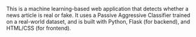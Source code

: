 This is a machine learning-based web application that detects whether a news article is real or fake. It uses a Passive Aggressive Classifier trained on a real-world dataset, and is built with Python, Flask (for backend), and HTML/CSS (for frontend).
